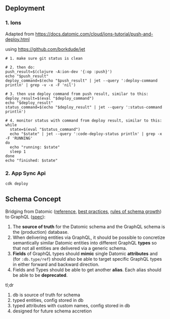 ## Deployment

### 1. Ions

Adapted from https://docs.datomic.com/cloud/ions-tutorial/push-and-deploy.html

using https://github.com/borkdude/jet

```shell
# 1. make sure git status is clean

# 2. then do:
push_result=$(clojure -A:ion-dev '{:op :push}')
echo "$push_result"
deploy_command=$(echo "$push_result" | jet --query ':deploy-command println' | grep -v -x -F 'nil')

# 3. then use deploy command from push result, similar to this:
deploy_result=$(eval "$deploy_command")
echo "$deploy_result"
status_command=$(echo "$deploy_result" | jet --query ':status-command println')

# 4. monitor status with command from deploy result, similar to this:
while
  state=$(eval "$status_command")
  echo "$state" | jet --query ':code-deploy-status println' | grep -x -F 'RUNNING'
do
  echo "running: $state"
  sleep 1
done
echo "finished: $state"
```

### 2. App Sync Api

```shell
cdk deploy
```

## Schema Concept

Bridging from Datomic 
([reference](https://docs.datomic.com/cloud/schema/schema-reference.html),
[best practices](https://docs.datomic.com/cloud/best.html), 
[rules of schema growth](https://blog.datomic.com/2017/01/the-ten-rules-of-schema-growth.html)) 
to GraphQL ([spec](https://spec.graphql.org/June2018/)):

1. The **source of truth** for the Datomic schema and the GraphQL schema is the (production) database.
2. When delivering entities via GraphQL, it should be possible to concretize semantically similar Datomic entities into different GraphQL **types** so that not all entities are delivered via a generic schema.
3. **Fields** of GraphQL types should **mimic** single Datomic **attributes** and (for `:db.type/ref`) should also be able to target specific GraphQL types in either forward and backward direction.
4. Fields and Types should be able to get another **alias**. Each alias should be able to be **deprecated**.

tl;dr

1. db is source of truth for schema
2. typed entities, config stored in db
3. typed attributes with custom names, config stored in db
4. designed for future schema accretion